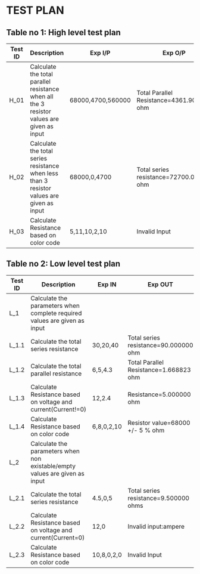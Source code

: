 # TEST PLAN

## Table no 1: High level test plan

| **Test ID** | **Description**                                              | **Exp I/P** | **Exp O/P** | **Actual Out** |**Type Of Test**  |    
|-------------|--------------------------------------------------------------|------------|-------------|----------------|------------------|
|  H_01       |Calculate the total parallel resistance when all the 3 resistor values are given as input| 68000,4700,560000|Total Parallel Resistance=4361.906738 ohm|Total Parallel Resistance=4361.906738 ohm|Requirement based |
|  H_02       |Calculate the total series resistance when less than 3 resistor values are given as input |68000,0,4700|Total series resistance=72700.00 ohm|Total series resistance=72700.00 ohm|Scenario based    |
|  H_03       |Calculate Resistance based on color code|5,11,10,2,10|Invalid Input|Invalid Input|Boundary based    |

## Table no 2: Low level test plan

| **Test ID** | **Description**                                              | **Exp IN** | **Exp OUT** | **Actual Out** |**Type Of Test**  |    
|-------------|--------------------------------------------------------------|------------|-------------|----------------|------------------|
|  L_1       |Calculate the parameters when complete required values are given as input|  |||Requirement based |
|  L_1.1   |Calculate the total series resistance| 30,20,40|Total series resistance=90.000000 ohm |Total series resistance=90.000000 ohm|Requirement based |
|  L_1.2   |Calculate the total parallel resistance|  6,5,4.3 |Total Parallel Resistance=1.668823 ohm |Total Parallel Resistance=1.668823 ohm|Requirement based |
|  L_1.3  |Calculate Resistance based on voltage and current(Current!=0)|  12,2.4 |Resistance=5.000000 ohm |Resistance=5.000000 ohm |Requirement based |
|  L_1.4     |Calculate Resistance based on color code|  6,8,0,2,10 |Resistor value=68000 +/- 5 % ohm |Resistor value=68000 +/- 5 % ohm|Requirement based |
|  L_2       |Calculate the parameters when non existable/empty values are given as input| |||Scenario based    |
|  L_2.1   |Calculate the total series resistance| 4.5,0,5|Total series resistance=9.500000 ohms |Total series resistance=9.500000 ohms|Scenario based |
|  L_2.2 |Calculate Resistance based on voltage and current(Current=0)|  12,0 |Invalid input:ampere |Invalid input:ampere |Scenario based |
|  L_2.3   |Calculate Resistance based on color code|  10,8,0,2,0 |Invalid Input|Invalid Input|Scenario based |

